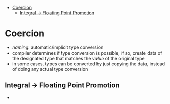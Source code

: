 - [Coercion](#coercion)
  - [Integral -> Floating Point Promotion](#integral---floating-point-promotion)

# Coercion
- *naming.* automatic/implicit type conversion
- compiler determines if type conversion is possible, if so, create data of the designated type that matches the *value* of the original type
- in some cases, types can be converted by just copying the data, instead of doing any actual type conversion
## Integral -> Floating Point Promotion
- 